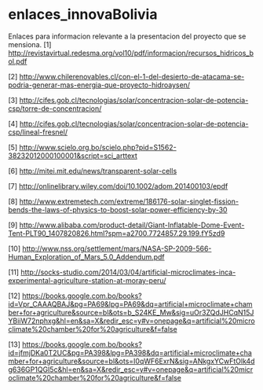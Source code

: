 # enlaces_innovaBolivia
Enlaces para informacion relevante a la presentacion del proyecto que se mensiona.
[1] http://revistavirtual.redesma.org/vol10/pdf/informacion/recursos_hidricos_bol.pdf

[2] http://www.chilerenovables.cl/con-el-1-del-desierto-de-atacama-se-podria-generar-mas-energia-que-proyecto-hidroaysen/	

[3] http://cifes.gob.cl/tecnologias/solar/concentracion-solar-de-potencia-csp/torre-de-concentracion/

[4] http://cifes.gob.cl/tecnologias/solar/concentracion-solar-de-potencia-csp/lineal-fresnel/

[5] http://www.scielo.org.bo/scielo.php?pid=S1562-38232012000100001&script=sci_arttext

[6] http://mitei.mit.edu/news/transparent-solar-cells

[7] http://onlinelibrary.wiley.com/doi/10.1002/adom.201400103/epdf

[8] http://www.extremetech.com/extreme/186176-solar-singlet-fission-bends-the-laws-of-physics-to-boost-solar-power-efficiency-by-30

[9] http://www.alibaba.com/product-detail/Giant-Inflatable-Dome-Event-Tent-PLT90_1407820826.html?spm=a2700.7724857.29.199.fY5zd9

[10] http://www.nss.org/settlement/mars/NASA-SP-2009-566-Human_Exploration_of_Mars_5.0_Addendum.pdf

[11] http://socks-studio.com/2014/03/04/artificial-microclimates-inca-experimental-agriculture-station-at-moray-peru/

[12] https://books.google.com.bo/books?id=Vpr_CAAAQBAJ&pg=PA69&lpg=PA69&dq=artificial+microclimate+chamber+for+agriculture&source=bl&ots=b_S24KE_Mw&sig=uOr3ZQdJHCqN15JYBiiW72nphxg&hl=en&sa=X&redir_esc=y#v=onepage&q=artificial%20microclimate%20chamber%20for%20agriculture&f=false

[13] https://books.google.com.bo/books?id=jfmjDKa0T2UC&pg=PA398&lpg=PA398&dq=artificial+microclimate+chamber+for+agriculture&source=bl&ots=I0qWF6ExrN&sig=ANkgxYCwFtOlk4dg636GP1QGI5c&hl=en&sa=X&redir_esc=y#v=onepage&q=artificial%20microclimate%20chamber%20for%20agriculture&f=false

